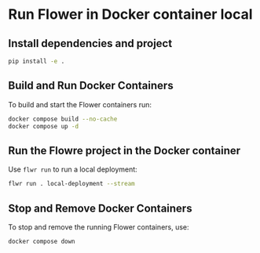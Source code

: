 # Run Flower in Docker container local

## Install dependencies and project

```bash
pip install -e .
```

## Build and Run Docker Containers

To build and start the Flower containers run:

```bash
docker compose build --no-cache
docker compose up -d
```

## Run the Flowre project in the Docker container 

Use `flwr run` to run a local deployment:

```bash
flwr run . local-deployment --stream
```

## Stop and Remove Docker Containers

To stop and remove the running Flower containers, use:

```bash
docker compose down
```
